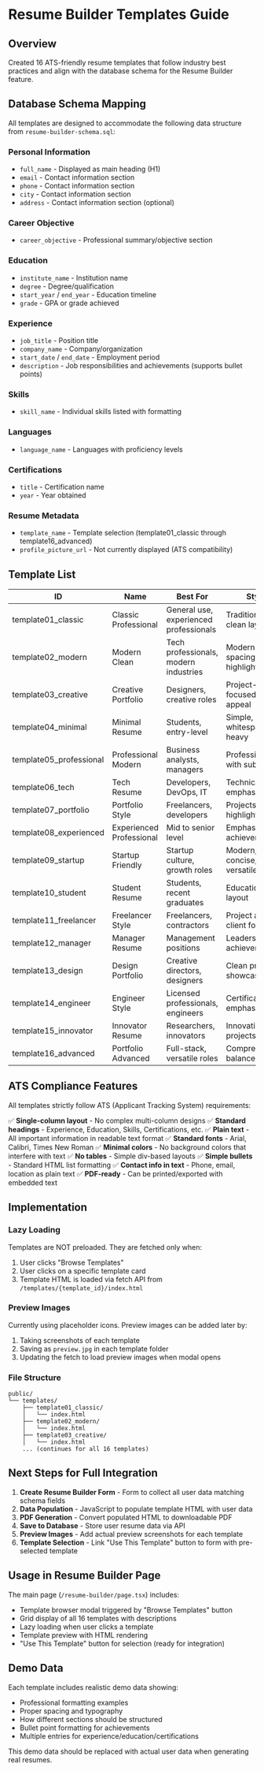 # Resume Builder Templates Guide

## Overview

Created 16 ATS-friendly resume templates that follow industry best practices and align with the database schema for the Resume Builder feature.

## Database Schema Mapping

All templates are designed to accommodate the following data structure from `resume-builder-schema.sql`:

### Personal Information
- `full_name` - Displayed as main heading (H1)
- `email` - Contact information section
- `phone` - Contact information section
- `city` - Contact information section
- `address` - Contact information section (optional)

### Career Objective
- `career_objective` - Professional summary/objective section

### Education
- `institute_name` - Institution name
- `degree` - Degree/qualification
- `start_year` / `end_year` - Education timeline
- `grade` - GPA or grade achieved

### Experience
- `job_title` - Position title
- `company_name` - Company/organization
- `start_date` / `end_date` - Employment period
- `description` - Job responsibilities and achievements (supports bullet points)

### Skills
- `skill_name` - Individual skills listed with formatting

### Languages
- `language_name` - Languages with proficiency levels

### Certifications
- `title` - Certification name
- `year` - Year obtained

### Resume Metadata
- `template_name` - Template selection (template01_classic through template16_advanced)
- `profile_picture_url` - Not currently displayed (ATS compatibility)

## Template List

| ID | Name | Best For | Style |
|---|---|---|---|
| template01_classic | Classic Professional | General use, experienced professionals | Traditional, clean layout |
| template02_modern | Modern Clean | Tech professionals, modern industries | Modern spacing, subtle highlights |
| template03_creative | Creative Portfolio | Designers, creative roles | Project-focused, visual appeal |
| template04_minimal | Minimal Resume | Students, entry-level | Simple, whitespace-heavy |
| template05_professional | Professional Modern | Business analysts, managers | Professional with subtle lines |
| template06_tech | Tech Resume | Developers, DevOps, IT | Technical skills emphasized |
| template07_portfolio | Portfolio Style | Freelancers, developers | Projects highlighted first |
| template08_experienced | Experienced Professional | Mid to senior level | Emphasis on achievements |
| template09_startup | Startup Friendly | Startup culture, growth roles | Modern, concise, versatile |
| template10_student | Student Resume | Students, recent graduates | Education-first layout |
| template11_freelancer | Freelancer Style | Freelancers, contractors | Project and client focused |
| template12_manager | Manager Resume | Management positions | Leadership achievements |
| template13_design | Design Portfolio | Creative directors, designers | Clean project showcase |
| template14_engineer | Engineer Style | Licensed professionals, engineers | Certifications emphasized |
| template15_innovator | Innovator Resume | Researchers, innovators | Innovation projects first |
| template16_advanced | Portfolio Advanced | Full-stack, versatile roles | Comprehensive, balanced |

## ATS Compliance Features

All templates strictly follow ATS (Applicant Tracking System) requirements:

✅ **Single-column layout** - No complex multi-column designs
✅ **Standard headings** - Experience, Education, Skills, Certifications, etc.
✅ **Plain text** - All important information in readable text format
✅ **Standard fonts** - Arial, Calibri, Times New Roman
✅ **Minimal colors** - No background colors that interfere with text
✅ **No tables** - Simple div-based layouts
✅ **Simple bullets** - Standard HTML list formatting
✅ **Contact info in text** - Phone, email, location as plain text
✅ **PDF-ready** - Can be printed/exported with embedded text

## Implementation

### Lazy Loading
Templates are NOT preloaded. They are fetched only when:
1. User clicks "Browse Templates"
2. User clicks on a specific template card
3. Template HTML is loaded via fetch API from `/templates/{template_id}/index.html`

### Preview Images
Currently using placeholder icons. Preview images can be added later by:
1. Taking screenshots of each template
2. Saving as `preview.jpg` in each template folder
3. Updating the fetch to load preview images when modal opens

### File Structure
```
public/
└── templates/
    ├── template01_classic/
    │   └── index.html
    ├── template02_modern/
    │   └── index.html
    ├── template03_creative/
    │   └── index.html
    ... (continues for all 16 templates)
```

## Next Steps for Full Integration

1. **Create Resume Builder Form** - Form to collect all user data matching schema fields
2. **Data Population** - JavaScript to populate template HTML with user data
3. **PDF Generation** - Convert populated HTML to downloadable PDF
4. **Save to Database** - Store user resume data via API
5. **Preview Images** - Add actual preview screenshots for each template
6. **Template Selection** - Link "Use This Template" button to form with pre-selected template

## Usage in Resume Builder Page

The main page (`/resume-builder/page.tsx`) includes:
- Template browser modal triggered by "Browse Templates" button
- Grid display of all 16 templates with descriptions
- Lazy loading when user clicks a template
- Template preview with HTML rendering
- "Use This Template" button for selection (ready for integration)

## Demo Data

Each template includes realistic demo data showing:
- Professional formatting examples
- Proper spacing and typography
- How different sections should be structured
- Bullet point formatting for achievements
- Multiple entries for experience/education/certifications

This demo data should be replaced with actual user data when generating real resumes.

